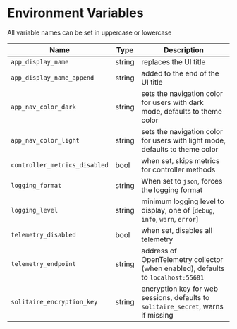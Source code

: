 <!--- Content managed by Project Forge, see [projectforge.md] for details. -->
# Environment Variables

All variable names can be set in uppercase or lowercase

| Name                          | Type   | Description                                                                       |
|-------------------------------|--------|-----------------------------------------------------------------------------------|
| `app_display_name`            | string | replaces the UI title                                                             |
| `app_display_name_append`     | string | added to the end of the UI title                                                  |
| `app_nav_color_dark`          | string | sets the navigation color for users with dark mode, defaults to theme color       |
| `app_nav_color_light`         | string | sets the navigation color for users with light mode, defaults to theme color      |
| `controller_metrics_disabled` | bool   | when set, skips metrics for controller methods                                    |
| `logging_format`              | string | When set to `json`, forces the logging format                                     |
| `logging_level`               | string | minimum logging level to display, one of [`debug`, `info`, `warn`, `error`]       |
| `telemetry_disabled`          | bool   | when set, disables all telemetry                                                  |
| `telemetry_endpoint`          | string | address of OpenTelemetry collector (when enabled), defaults to `localhost:55681`  |
| `solitaire_encryption_key`    | string | encryption key for web sessions, defaults to `solitaire_secret`, warns if missing |
